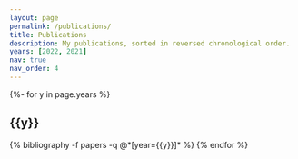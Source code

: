 ```yaml
---
layout: page
permalink: /publications/
title: Publications
description: My publications, sorted in reversed chronological order.
years: [2022, 2021]
nav: true
nav_order: 4
---
```

<!-- _pages/publications.md -->
<div class="publications">

{%- for y in page.years %}
  <h2 class="year">{{y}}</h2>
  {% bibliography -f papers -q @*[year={{y}}]* %}
{% endfor %}

</div>
